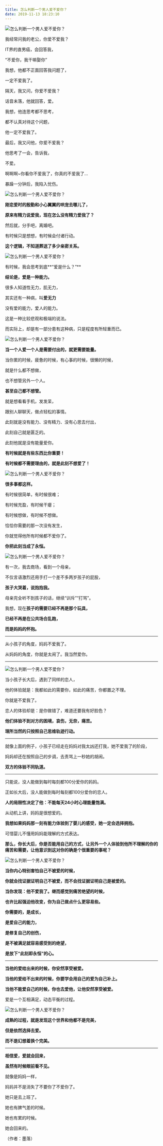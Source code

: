 ```yaml
---
title: 怎么判断一个男人爱不爱你？
date: 2019-11-13 18:23:10
---
```


 ![怎么判断一个男人爱不爱你？](http://p1.pstatp.com/large/6c2e0004cb74202ed677)

 我经常问我的老公，你爱不爱我？

 IT界的直男癌，会回答我，

 “不爱你，我干嘛娶你”

 我想，他都不正面回答我问题了，

 一定不爱我了。

 隔天，我又问，你爱不爱我？

 话音未落，他就回答，爱。

 我想，他连思考都不思考，

 都不认真对待这个问题，

 他一定不爱我了。

 最后，我又问他，你爱不爱我？

 他思考了一会，告诉我，

 不爱。

 啊啊啊~你看你不爱我了，你真的不爱我了...

 暴躁一分钟后，我陷入忧伤。

 ![怎么判断一个男人爱不爱你？](http://p1.pstatp.com/large/6c2c0005be4b01102847)

 **刚恋爱时的殷勤和小心翼翼的哄宠去哪儿了，**

 **原来有精力说爱我，现在怎么没有精力爱我了？**

 然后就，分手吧，离婚吧。

 有时候只是想想，有时候会付诸行动。

 **这个逻辑，不知道葬送了多少亲密关系。**

 ![怎么判断一个男人爱不爱你？](http://p1.pstatp.com/large/6c2c0005becdbed5987f)

 有时候，我会思考到底**“爱是什么？”**

 **结论是，爱是一种能力。**

 很多人知道性无力，肌无力，

 其实还有一种病，叫**爱无力**

 没有爱的能力，爱人的能力。

 这是一种比较悲观和极端的说法。

 而实际上，却是有一部分患有这种病，只是程度有所轻重而已。

 ![怎么判断一个男人爱不爱你？](http://p3.pstatp.com/large/6c2c0005bf1e125be32e)

 **当一个人爱一个人是需要付出的，就更需要能量。**

 当你累的时候，疲惫的时候，有心事的时候，很懒的时候，

 就是什么都不想做，

 也不想管另外一个人。

 **甚至自己都不想管。**

 就是想看看手机，发发呆，

 跟别人聊聊天，做点轻松的事情。

 此刻就是没有能力、没有精力、没有心思去付出，

 此刻自己就是匮乏的。

 此刻他就是没有能量爱你。

 **有时候就是有些东西比你重要！**

 **有时候都不需要理由的，就是此刻不想爱了！**

 ![怎么判断一个男人爱不爱你？](http://p1.pstatp.com/large/6c2f0004b6822ad63d4f)

 **很多事都这样。**

 有时候很简单，有时候很难；

 有时候充盈，有时候干瘪；

 有时候想做，有时候不想做。

 恰恰你需要的那一次没有发生，

 你就觉得他所有时候都不爱你了。

 **你把此刻当成了永恒。**

 ![怎么判断一个男人爱不爱你？](http://p1.pstatp.com/large/6c2d0004fb26176de460)

 有一次，我去商场，看到一个母亲，

 不仅言语激烈还用手打一个差不多两岁孩子的屁股，

 **孩子大哭着，说抱抱我。**

 母亲完全听不到孩子的话，继续“训斥”“打骂”。

 我想，现在**孩子的需要已经不再是那个玩具，**

 **已经不再是在公共场合乱跑，**

 **而是妈妈的怀抱。**

--- 

 从小孩子的角度，妈妈不爱我了。

 从妈妈的角度，你就是太闹了。我当然爱你。

--- 

 ![怎么判断一个男人爱不爱你？](http://p1.pstatp.com/large/6c2c0005c17e4e71bb54)

 当小孩子长大后，遇到了同样的恋人，

 他的体验就是：我都如此的需要你，如此的痛苦，你都置之不理。

 你就是不爱我了。

 恋人的体验却是：是你做错了，难道还要我有好脸色？

 **他们体验不到对方的困境，哀伤，无奈，痛苦。**

 **理所当然的只按照自己思维轨迹行动。**

--- 

 就像上面的例子，小孩子已经走在妈妈对我太凶还打我，她不爱我了的阶段，

 妈妈却还在按照自己的步调，去责骂上一秒她的胡闹。

 **双方的体验不同轨道。**

--- 

 只能说，没人能做到每时每刻都100分爱你的妈妈。

 正如长大后，没人能做到每时每刻都100分爱你的恋人。

 **人的局限性决定了他：不能每天24小时心理能量饱满。**

 从动机上讲，妈妈是很想爱的。

 **我想如果妈妈那一刻有能力体验到了婴儿的感受，她一定会选择拥抱。**

 可惜婴儿不懂用妈妈能理解的方式表达。

 **那么，你长大后，你是否能用自己的方式，让另外一个人体验到他所不理解的你的痛苦和需要，让他意识到这对你的确是个很重要的事呢？**

 ![怎么判断一个男人爱不爱你？](http://p3.pstatp.com/large/6c2c0005c2026d295a54)

 **当你内心特别害怕自己不被爱的时候，**

 **你就会找证据证明自己不被爱，而不会找证据证明自己是被爱的。**

 **当你发现：他不爱我了。继而感觉到痛苦绝望的时候，**

 **也许比起强迫他改变，你为自己做点什么更容易些。**

 **你需要的，是成长，**

 **是爱自己的能力，**

 **是修复自己的创伤，**

 **是不被满足就容易感受到的绝望，**

 **是放下“此刻即永恒”的心。**

--- 

 **当他的爱给出来的时候，你安然享受被爱。**

 **当他的爱给不出来的时候，你要学会用自己的爱为自己补上。**

 **当他不能爱自己的时候，你也去爱他，让他安然享受被爱。**

 爱是一个互相满足，动态平衡的过程。

 ![怎么判断一个男人爱不爱你？](http://p3.pstatp.com/large/6c30000456c8399b53dc)

 **成熟的过程，就是发现这个世界和他都不是完美，**

 **但是依然选择去爱。**

 **而不是幻想着换个完美。**

--- 

 **相信爱，爱就会回来，**

 **虽然有时候眼前看不见。**

 就像是妈妈一样，

 妈妈并不是消失了不要你了不爱你了。

 她只是去上班了。

 她也有脾气差的时候。

 她也有累的时候。

 她会回来的。

 （作者：墨落）
